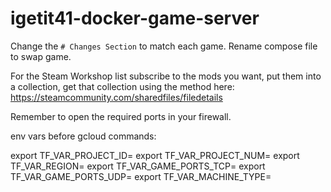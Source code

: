 # igetit41-docker-game-server

Change the ```# Changes Section``` to match each game. Rename compose file to swap game.

For the Steam Workshop list subscribe to the mods you want, put them into a collection, get that collection using the method here: https://steamcommunity.com/sharedfiles/filedetails

Remember to open the required ports in your firewall.

env vars before gcloud commands:

export TF_VAR_PROJECT_ID=<your project id>
export TF_VAR_PROJECT_NUM=<your project number>
export TF_VAR_REGION=<your region>
export TF_VAR_GAME_PORTS_TCP=<tcp ports>
export TF_VAR_GAME_PORTS_UDP=<udp ports>
export TF_VAR_MACHINE_TYPE=<server machine type>

